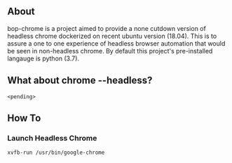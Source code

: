 ## About

bop-chrome is a project aimed to provide a none cutdown version of headless chrome dockerized on recent ubuntu version (18.04). This is to assure a one to one experience of headless browser automation that would be seen in non-headless chrome. By default this project's pre-installed langauge is python (3.7).

## What about chrome --headless?

`<pending>`


## How To

### Launch Headless Chrome

```bash
xvfb-run /usr/bin/google-chrome
```